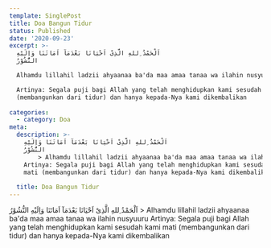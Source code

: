 ```yaml
---
template: SinglePost
title: Doa Bangun Tidur
status: Published
date: '2020-09-23'
excerpt: >-
  اَلْحَمْدُ ِللهِ الَّذِىْ اَحْيَانَا بَعْدَمَآ اَمَاتَنَا وَاِلَيْهِ
  النُّشُوْرُ

  Alhamdu lillahil ladzii ahyaanaa ba'da maa amaa tanaa wa ilahin nusyuuru

  Artinya: Segala puji bagi Allah yang telah menghidupkan kami sesudah kami mati
  (membangunkan dari tidur) dan hanya kepada-Nya kami dikembalikan
   
categories:
  - category: Doa
meta:
  description: >-
    اَلْحَمْدُ ِللهِ الَّذِىْ اَحْيَانَا بَعْدَمَآ اَمَاتَنَا وَاِلَيْهِ
    النُّشُوْرُ
        > Alhamdu lillahil ladzii ahyaanaa ba'da maa amaa tanaa wa ilahin nusyuuru
    Artinya: Segala puji bagi Allah yang telah menghidupkan kami sesudah kami
    mati (membangunkan dari tidur) dan hanya kepada-Nya kami dikembalikan
     
  title: Doa Bangun Tidur
---
```

اَلْحَمْدُ ِللهِ الَّذِىْ اَحْيَانَا بَعْدَمَآ اَمَاتَنَا وَاِلَيْهِ النُّشُوْرُ
    > Alhamdu lillahil ladzii ahyaanaa ba'da maa amaa tanaa wa ilahin nusyuuru
Artinya: Segala puji bagi Allah yang telah menghidupkan kami sesudah kami mati (membangunkan dari tidur) dan hanya kepada-Nya kami dikembalikan
 
